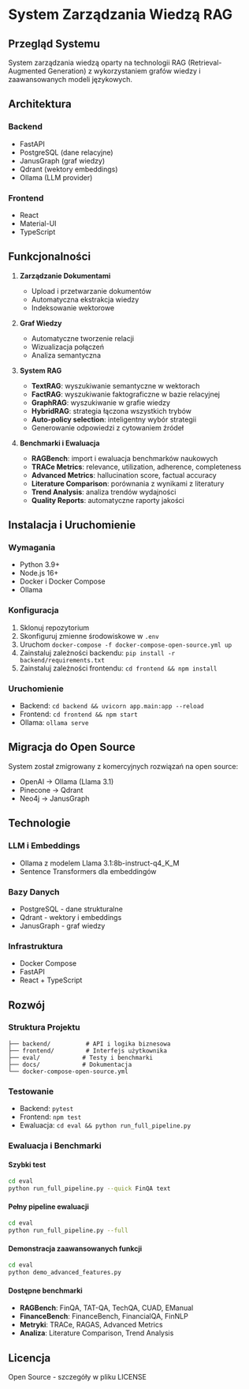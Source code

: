 # System Zarządzania Wiedzą RAG

## Przegląd Systemu

System zarządzania wiedzą oparty na technologii RAG (Retrieval-Augmented Generation) z wykorzystaniem grafów wiedzy i zaawansowanych modeli językowych.

## Architektura

### Backend
- FastAPI
- PostgreSQL (dane relacyjne)
- JanusGraph (graf wiedzy)
- Qdrant (wektory embeddings)
- Ollama (LLM provider)

### Frontend
- React
- Material-UI
- TypeScript

## Funkcjonalności

1. **Zarządzanie Dokumentami**
   - Upload i przetwarzanie dokumentów
   - Automatyczna ekstrakcja wiedzy
   - Indeksowanie wektorowe

2. **Graf Wiedzy**
   - Automatyczne tworzenie relacji
   - Wizualizacja połączeń
   - Analiza semantyczna

3. **System RAG**
   - **TextRAG**: wyszukiwanie semantyczne w wektorach
   - **FactRAG**: wyszukiwanie faktograficzne w bazie relacyjnej
   - **GraphRAG**: wyszukiwanie w grafie wiedzy
   - **HybridRAG**: strategia łączona wszystkich trybów
   - **Auto-policy selection**: inteligentny wybór strategii
   - Generowanie odpowiedzi z cytowaniem źródeł

4. **Benchmarki i Ewaluacja**
   - **RAGBench**: import i ewaluacja benchmarków naukowych
   - **TRACe Metrics**: relevance, utilization, adherence, completeness
   - **Advanced Metrics**: hallucination score, factual accuracy
   - **Literature Comparison**: porównania z wynikami z literatury
   - **Trend Analysis**: analiza trendów wydajności
   - **Quality Reports**: automatyczne raporty jakości

## Instalacja i Uruchomienie

### Wymagania
- Python 3.9+
- Node.js 16+
- Docker i Docker Compose
- Ollama

### Konfiguracja
1. Sklonuj repozytorium
2. Skonfiguruj zmienne środowiskowe w `.env`
3. Uruchom `docker-compose -f docker-compose-open-source.yml up`
4. Zainstaluj zależności backendu: `pip install -r backend/requirements.txt`
5. Zainstaluj zależności frontendu: `cd frontend && npm install`

### Uruchomienie
- Backend: `cd backend && uvicorn app.main:app --reload`
- Frontend: `cd frontend && npm start`
- Ollama: `ollama serve`

## Migracja do Open Source

System został zmigrowany z komercyjnych rozwiązań na open source:
- OpenAI → Ollama (Llama 3.1)
- Pinecone → Qdrant
- Neo4j → JanusGraph

## Technologie

### LLM i Embeddings
- Ollama z modelem Llama 3.1:8b-instruct-q4_K_M
- Sentence Transformers dla embeddingów

### Bazy Danych
- PostgreSQL - dane strukturalne
- Qdrant - wektory i embeddings
- JanusGraph - graf wiedzy

### Infrastruktura
- Docker Compose
- FastAPI
- React + TypeScript

## Rozwój

### Struktura Projektu
```
├── backend/          # API i logika biznesowa
├── frontend/         # Interfejs użytkownika
├── eval/            # Testy i benchmarki
├── docs/            # Dokumentacja
└── docker-compose-open-source.yml
```

### Testowanie
- Backend: `pytest`
- Frontend: `npm test`
- Ewaluacja: `cd eval && python run_full_pipeline.py`

### Ewaluacja i Benchmarki

#### Szybki test
```bash
cd eval
python run_full_pipeline.py --quick FinQA text
```

#### Pełny pipeline ewaluacji
```bash
cd eval
python run_full_pipeline.py --full
```

#### Demonstracja zaawansowanych funkcji
```bash
cd eval
python demo_advanced_features.py
```

#### Dostępne benchmarki
- **RAGBench**: FinQA, TAT-QA, TechQA, CUAD, EManual
- **FinanceBench**: FinanceBench, FinancialQA, FinNLP
- **Metryki**: TRACe, RAGAS, Advanced Metrics
- **Analiza**: Literature Comparison, Trend Analysis

## Licencja

Open Source - szczegóły w pliku LICENSE